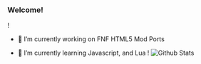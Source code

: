 ### Welcome!
!
- 🔭 I’m currently working on FNF HTML5 Mod Ports

- 🌱 I’m currently learning Javascript, and Lua
!
![Github Stats](https://github-readme-stats.vercel.app/api?username=SuperTeamXP&theme=radical)
